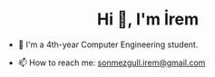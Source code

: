 <h1 align="center">Hi 👋, I'm İrem</h1>

- 🌱 I'm a 4th-year Computer Engineering student.

- 📫 How to reach me: sonmezgull.irem@gmail.com


